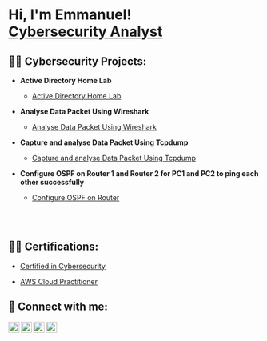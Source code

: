 <h1>Hi, I'm Emmanuel! <br/> <a href="https://www.linkedin.com/in/emmanuel-chukwuemeka0416/">Cybersecurity Analyst</a>

<h2>👨‍💻 Cybersecurity Projects:</h2>

- <b>Active Directory Home Lab </b>
  - [Active Directory Home Lab](https://github.com/Princenuel/ActiveDirectoryLab)
  
- <b>Analyse Data Packet Using Wireshark</b>
  - [Analyse Data Packet Using Wireshark](https://github.com/Princenuel/Analyze-data-packet-using-wireshark)
 
- <b>Capture and analyse Data Packet Using Tcpdump</b>
  - [Capture and analyse Data Packet Using Tcpdump](https://github.com/Princenuel/Capture-and-Analyse-Data-packets-using-Tcpdump)
 
- <b> Configure OSPF on Router 1 and Router 2 for PC1 and PC2 to ping each other successfully</b>
  - [Configure OSPF on Router](https://github.com/Princenuel/TASK-Configure-OSPF-on-R1-and-R2-so-that-PC1-and-PC2-could-Ping-each-other-successfully)
 
<br />
<br />

<h2>👨‍💻 Certifications:</h2>

- [Certified in Cybersecurity](https://i.imgur.com/nHz0Bcy.png)

- [AWS Cloud Practitioner](https://imgur.com/XVIoqRO)





<h2> 🤳 Connect with me:</h2>

[<img align="left" alt="Princenuel | YouTube" width="22px" src="https://cdn.jsdelivr.net/npm/simple-icons@v3/icons/youtube.svg" />][youtube]
[<img align="left" alt="Princenuel | Twitter" width="22px" src="https://cdn.jsdelivr.net/npm/simple-icons@v3/icons/twitter.svg" />][twitter]
[<img align="left" alt="Princeneul | LinkedIn" width="22px" src="https://cdn.jsdelivr.net/npm/simple-icons@v3/icons/linkedin.svg" />][linkedin]
[<img align="left" alt="Princenuel | Instagram" width="22px" src="https://cdn.jsdelivr.net/npm/simple-icons@v3/icons/instagram.svg" />][instagram]

[twitter]: https://twitter.com/PrinceNuel04
[youtube]: https://www.youtube.com/c/
[instagram]: https://www.instagram.com/
[linkedin]: https://linkedin.com/in/emmanuel-chukwuemeka0416/

<!--
